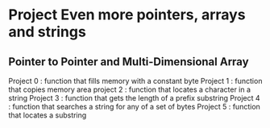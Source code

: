 # Project Even more pointers, arrays and strings

## Pointer to Pointer and Multi-Dimensional Array

Project 0 : function that fills memory with a constant byte
Project 1 : function that copies memory area
project 2 : function that locates a character in a string
Project 3 : function that gets the length of a prefix substring
Project 4 : function that searches a string for any of a set of bytes
Project 5 : function that locates a substring
